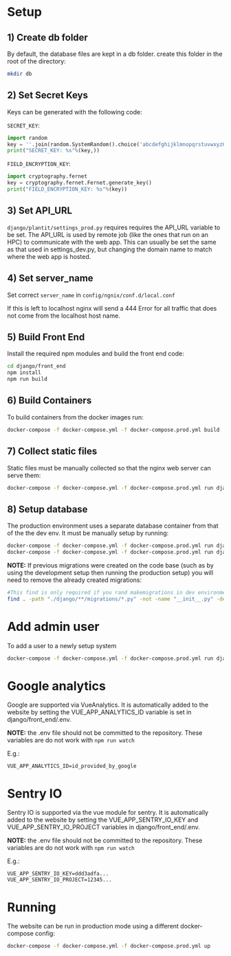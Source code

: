 Setup
===================

## 1) Create db folder
By default, the database files are kept in a db folder. create this folder in the root of the directory:

```bash
mkdir db
```

## 2) Set Secret Keys
Keys can be generated with the following code:

`SECRET_KEY`:
```python
import random
key = ''.join(random.SystemRandom().choice('abcdefghijklmnopqrstuvwxyz0123456789!@#$%^&*(-_=+)') for i in range(50))
print("SECRET_KEY: %s"%(key,))
```

`FIELD_ENCRYPTION_KEY`:
```python
import cryptography.fernet
key = cryptography.fernet.Fernet.generate_key()
print("FIELD_ENCRYPTION_KEY: %s"%(key))
```

## 3) Set API_URL
`django/plantit/settings_prod.py` requires requires the API_URL variable to be set. The API_URL is used by remote job (like the ones that run on an HPC) to communicate with the web app. This can usually be set the same as that used in settings_dev.py, but changing the domain name to match where the web app is hosted.

## 4) Set server_name
Set correct `server_name` in `config/ngnix/conf.d/local.conf`

If this is left to localhost nginx will send a 444 Error for
all traffic that does not come from the localhost host name.  

## 5) Build Front End
Install the required npm modules and build the front end code:
```bash
cd django/front_end
npm install
npm run build
```

## 6) Build Containers
To build containers from the docker images run:

```bash
docker-compose -f docker-compose.yml -f docker-compose.prod.yml build
```

## 7) Collect static files
Static files must be manually collected so that the nginx web server can serve them:
```bash
docker-compose -f docker-compose.yml -f docker-compose.prod.yml run djangoapp ./manage.py collectstatic --no-input
```


## 8) Setup database
The production environment uses a separate database container from that of the the dev env. It must be manually setup by running:  

```bash
docker-compose -f docker-compose.yml -f docker-compose.prod.yml run djangoapp /code/dev/wait-for-postgres.sh postgres ./manage.py makemigrations
docker-compose -f docker-compose.yml -f docker-compose.prod.yml run djangoapp ./manage.py migrate
```

__NOTE:__ If previous migrations were created on the code base (such as by using the development setup then running the production setup) you will need to remove the already created migrations:

```bash
#This find is only required if you rand makemigrations in dev environment
find . -path "./django/**/migrations/*.py" -not -name "__init__.py" -delete
```

# Add admin user
To add a user to a newly setup system

```bash
docker-compose -f docker-compose.yml -f docker-compose.prod.yml run djangoapp ./manage.py createsuperuser
```

# Google analytics
Google are supported via VueAnalytics. It is automatically added to the
website by setting the VUE_APP_ANALYTICS_ID variable is set in django/front_end/.env.

__NOTE:__ the .env file should not be committed to the repository. These variables are do not work with ``npm run watch``

E.g.:


```
VUE_APP_ANALYTICS_ID=id_provided_by_google
```

# Sentry IO
Sentry IO is supported via the vue module for sentry. It is automatically added to the website by setting the VUE_APP_SENTRY_IO_KEY and VUE_APP_SENTRY_IO_PROJECT variables in django/front_end/.env.

__NOTE:__ the .env file should not be committed to the repository. These variables are do not work with ``npm run watch``


E.g.:

```
VUE_APP_SENTRY_IO_KEY=ddd3adfa...
VUE_APP_SENTRY_IO_PROJECT=12345...
```

# Running
The website can be run in production mode using a different docker-compose config:

```bash
docker-compose -f docker-compose.yml -f docker-compose.prod.yml up
```
